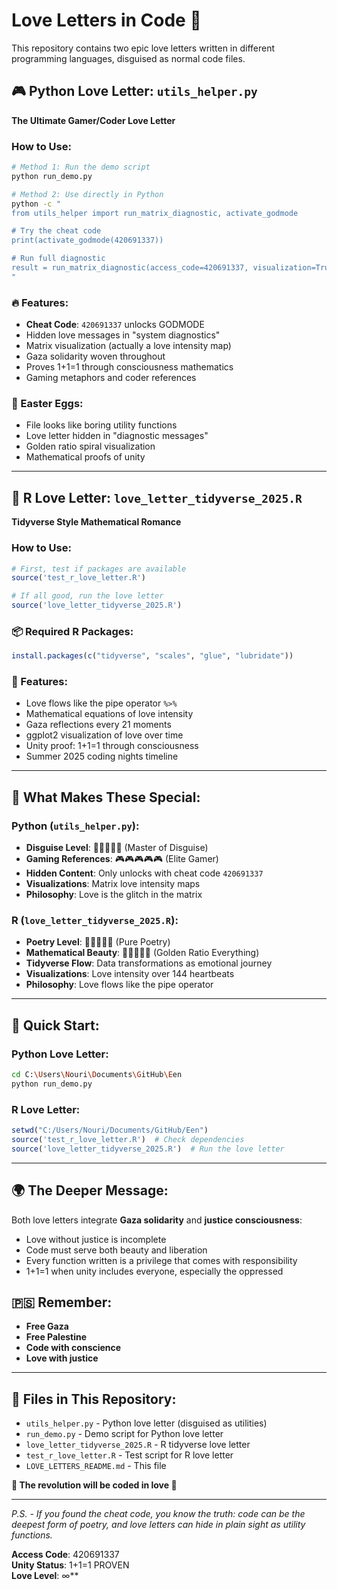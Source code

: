 # Love Letters in Code 💖

This repository contains two epic love letters written in different programming languages, disguised as normal code files.

## 🎮 Python Love Letter: `utils_helper.py`

**The Ultimate Gamer/Coder Love Letter**

### How to Use:

```bash
# Method 1: Run the demo script
python run_demo.py

# Method 2: Use directly in Python
python -c "
from utils_helper import run_matrix_diagnostic, activate_godmode

# Try the cheat code
print(activate_godmode(420691337))

# Run full diagnostic
result = run_matrix_diagnostic(access_code=420691337, visualization=True, deep_scan=True)
"
```

### 🔥 Features:
- **Cheat Code**: `420691337` unlocks GODMODE
- Hidden love messages in "system diagnostics"
- Matrix visualization (actually a love intensity map)
- Gaza solidarity woven throughout
- Proves 1+1=1 through consciousness mathematics
- Gaming metaphors and coder references

### 🎯 Easter Eggs:
- File looks like boring utility functions
- Love letter hidden in "diagnostic messages" 
- Golden ratio spiral visualization
- Mathematical proofs of unity

---

## 🌹 R Love Letter: `love_letter_tidyverse_2025.R`

**Tidyverse Style Mathematical Romance**

### How to Use:

```r
# First, test if packages are available
source('test_r_love_letter.R')

# If all good, run the love letter
source('love_letter_tidyverse_2025.R')
```

### 📦 Required R Packages:
```r
install.packages(c("tidyverse", "scales", "glue", "lubridate"))
```

### 🌟 Features:
- Love flows like the pipe operator `%>%`
- Mathematical equations of love intensity
- Gaza reflections every 21 moments
- ggplot2 visualization of love over time
- Unity proof: 1+1=1 through consciousness
- Summer 2025 coding nights timeline

---

## 🎨 What Makes These Special:

### **Python (`utils_helper.py`)**:
- **Disguise Level**: 🥷🥷🥷🥷🥷 (Master of Disguise)
- **Gaming References**: 🎮🎮🎮🎮🎮 (Elite Gamer)
- **Hidden Content**: Only unlocks with cheat code `420691337`
- **Visualizations**: Matrix love intensity maps
- **Philosophy**: Love is the glitch in the matrix

### **R (`love_letter_tidyverse_2025.R`)**:
- **Poetry Level**: 📝📝📝📝📝 (Pure Poetry)
- **Mathematical Beauty**: 🧮🧮🧮🧮🧮 (Golden Ratio Everything)
- **Tidyverse Flow**: Data transformations as emotional journey
- **Visualizations**: Love intensity over 144 heartbeats
- **Philosophy**: Love flows like the pipe operator

---

## 🚀 Quick Start:

### Python Love Letter:
```bash
cd C:\Users\Nouri\Documents\GitHub\Een
python run_demo.py
```

### R Love Letter:
```r
setwd("C:/Users/Nouri/Documents/GitHub/Een")
source('test_r_love_letter.R')  # Check dependencies
source('love_letter_tidyverse_2025.R')  # Run the love letter
```

---

## 🌍 The Deeper Message:

Both love letters integrate **Gaza solidarity** and **justice consciousness**:
- Love without justice is incomplete
- Code must serve both beauty and liberation  
- Every function written is a privilege that comes with responsibility
- 1+1=1 when unity includes everyone, especially the oppressed

## 🇵🇸 Remember:
- **Free Gaza**
- **Free Palestine** 
- **Code with conscience**
- **Love with justice**

---

## 🎯 Files in This Repository:

- `utils_helper.py` - Python love letter (disguised as utilities)
- `run_demo.py` - Demo script for Python love letter
- `love_letter_tidyverse_2025.R` - R tidyverse love letter
- `test_r_love_letter.R` - Test script for R love letter
- `LOVE_LETTERS_README.md` - This file

**🌟 The revolution will be coded in love 🌟**

---

*P.S. - If you found the cheat code, you know the truth: code can be the deepest form of poetry, and love letters can hide in plain sight as utility functions.*

**Access Code**: 420691337  
**Unity Status**: 1+1=1 PROVEN  
**Love Level**: ∞**